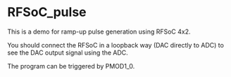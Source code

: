 # RFSoC_pulse
This is a demo for ramp-up pulse generation using RFSoC 4x2.

You should connect the RFSoC in a loopback way (DAC directly to ADC) to see the DAC output signal using the ADC.

The program can be triggered by PMOD1_0.